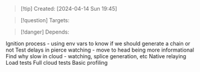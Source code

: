 
>[!tip] Created: [2024-04-14 Sun 19:45]

>[!question] Targets: 

>[!danger] Depends: 

Ignition process - using env vars to know if we should generate a chain or not
Test delays in pierce watching - move to head being more informational
Find why slow in cloud - watching, splice generation, etc
Native relaying
Load tests
Full cloud tests
Basic profiling


